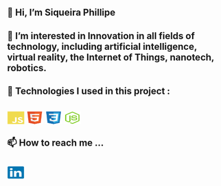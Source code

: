 ## 👋 Hi, I’m Siqueira Phillipe

## 👀 I’m interested in Innovation in all fields of technology, including artificial intelligence, virtual reality, the Internet of Things, nanotech, robotics.

## 🔭 Technologies I used in this project :

<div style="display: inline_block"><br>
  <img align="center" alt="Pafs-Js" height="30" width="40" src="https://raw.githubusercontent.com/devicons/devicon/master/icons/javascript/javascript-plain.svg">
  <img align="center" alt="Pafs-HTML" height="30" width="40" src="https://raw.githubusercontent.com/devicons/devicon/master/icons/html5/html5-original.svg">
  <img align="center" alt="Pafs-CSS" height="30" width="40" src="https://raw.githubusercontent.com/devicons/devicon/master/icons/css3/css3-original.svg">
  <img align="center" alt="Pafs-NodeJs" height="30" width="40" src="https://raw.githubusercontent.com/devicons/devicon/master/icons/nodejs/nodejs-original.svg">
</div>

## 📫 How to reach me ...

<div style="display: inline_block"><br>
<a href="https://www.linkedin.com/in/siqueira-philipe/" target="_blank">
  <img align="center" alt="Pafs-CSS" height="30" width="40" src="https://raw.githubusercontent.com/devicons/devicon/master/icons/linkedin/linkedin-original.svg">
</a>

</div>
